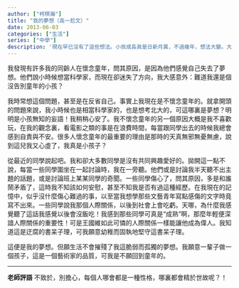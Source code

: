 ```yaml
---
author: ["柯棋瀚"]
title: "我的夢想（高一尬文）"
date: 2013-06-03
categories: ["生活"]
series: ["中學"]
description: '現在早已沒有了這些想法。小孩成長眞是日新月異，不過幾年，想法大變。大槩人在二十五歲以前都是發育未完全的腦殘動物吧。'
---
```


我發現有許多我的同齡人在懷念童年，問其原因，是因為他們感覺自己失去了夢想。他們說小時候想當科學家，而現在卻迷失了方向，我大感意外：難道我還是個沒告別童年的小孩？

我時常想這個問題，甚至是在反省自己。事實上我現在是不懷念童年的。就拿開頭的問題來說，我小時候也是相當科學家的，也是想考北大的，可這哪裏是夢想？明明是小孩無知的妄語！我稍稍心安了。我不懷念童年的另一個原因大概是我不喜歡玩，在我的觀念裏，看電影之類的事是在浪費時間，每當跟同學出去的時候我總會感到自責與不安。很多人懷念童年的最重要的理由是那時的天真無邪無憂無慮，說到這兒我又心虛了，我真是小孩子？

從最近的同學說起吧。我和卻大多數同學是沒有共同興趣愛好的。拋開這一點不說，每當一些同學圍坐在一起討論時，我在一旁聽。他們或是討論我半天聽不出主題的話題，或是討論班上某某同學的奇聞。一些同學傷心了，問其原因，多是和誰鬧矛盾了，這時我不知該如何安慰，甚至不知我是否有過這種經歷。在我現在的記憶中，似乎沒什麼傷心難過的事，以至當我想學那些文藝青年寫點感傷的文字時竟寫不出來。一些同學說我那個人際關係，以後到社會上會吃虧。天哪，為什麼我感覺聽了這話我感覺以後會沒飯吃！我感到那些同學可真是“成熟”啊，那麼年輕便深諳人際關係的重要性！可是王國維如此可憐的人際關係一樣能讓他成為偉人。我知道這是迂腐的書呆子理，可我願意幼稚而固執地堅守這書呆子理。

這便是我的夢想。但願生活不會摧殘了我這脆弱而孤獨的夢想。我願意一輩子做一個孩子，這是一個藝術家的品質，可我是不願回到童年的。

---

**老師評語** 不致於，別擔心，每個人哪會都是一種性格，哪裏都會精於世故呢？！